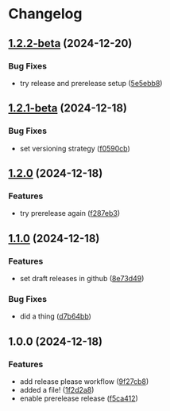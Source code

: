 # Changelog

## [1.2.2-beta](https://github.com/fenrisdotio/github-workflow-playground/compare/v1.2.1-beta...v1.2.2-beta) (2024-12-20)


### Bug Fixes

* try release and prerelease setup ([5e5ebb8](https://github.com/fenrisdotio/github-workflow-playground/commit/5e5ebb8dee74de8e92e1bade131ae53b0fdba857))

## [1.2.1-beta](https://github.com/fenrisdotio/github-workflow-playground/compare/v1.2.0...v1.2.1-beta) (2024-12-18)


### Bug Fixes

* set versioning strategy ([f0590cb](https://github.com/fenrisdotio/github-workflow-playground/commit/f0590cb8abba0bc97eb63ca86687e9d17fb6b610))

## [1.2.0](https://github.com/fenrisdotio/github-workflow-playground/compare/v1.1.0...v1.2.0) (2024-12-18)


### Features

* try prerelease again ([f287eb3](https://github.com/fenrisdotio/github-workflow-playground/commit/f287eb30cca680cc471ed0e2fa5d17e97ac47648))

## [1.1.0](https://github.com/fenrisdotio/github-workflow-playground/compare/v1.0.0...v1.1.0) (2024-12-18)


### Features

* set draft releases in github ([8e73d49](https://github.com/fenrisdotio/github-workflow-playground/commit/8e73d499aa73c378a846476891b95e2671745f02))


### Bug Fixes

* did a thing ([d7b64bb](https://github.com/fenrisdotio/github-workflow-playground/commit/d7b64bb42620a362b1925a7ee124ea702f6ba4f8))

## 1.0.0 (2024-12-18)


### Features

* add release please workflow ([9f27cb8](https://github.com/fenrisdotio/github-workflow-playground/commit/9f27cb88db4cc9414d2b48ccd61d715e513a56eb))
* added a file! ([1f2d2a8](https://github.com/fenrisdotio/github-workflow-playground/commit/1f2d2a8571e3202d194c7a59271d69067a80f740))
* enable prerelease release ([f5ca412](https://github.com/fenrisdotio/github-workflow-playground/commit/f5ca412a6aedeafc9e5a35e0f72dbebe4d556554))
